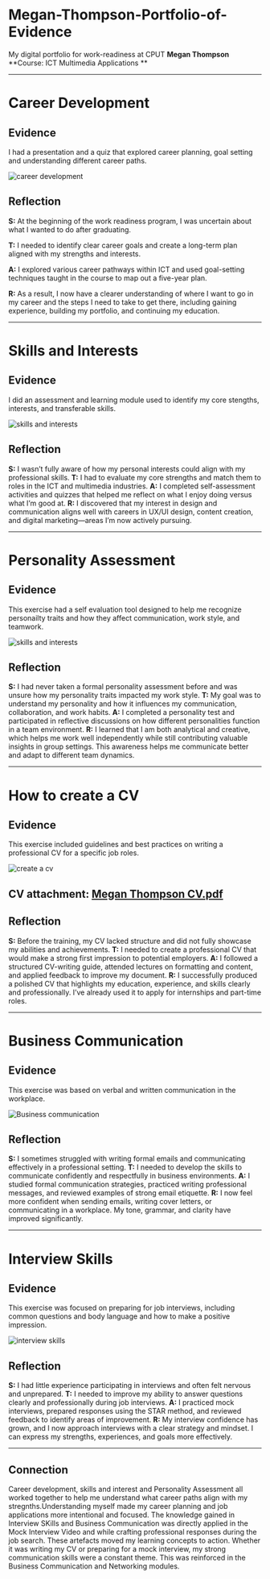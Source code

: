 # Megan-Thompson-Portfolio-of-Evidence
My digital portfolio for work-readiness at CPUT
**Megan Thompson**
**Course: ICT Multimedia Applications **

---

# Career Development
## Evidence
I had a presentation and a quiz that explored career planning, goal setting and understanding different career paths.

![career development](https://github.com/user-attachments/assets/50141a9f-7209-4b67-9a68-758748ad72d2)

## Reflection

**S:** At the beginning of the work readiness program, I was uncertain about what I wanted to do after graduating.

**T:** I needed to identify clear career goals and create a long-term plan aligned with my strengths and interests.

**A:** I explored various career pathways within ICT and used goal-setting techniques taught in the course to map out a five-year plan.

**R:** As a result, I now have a clearer understanding of where I want to go in my career and the steps I need to take to get there, including gaining experience, building my portfolio, and continuing my education.

---

# Skills and Interests
## Evidence

I did an assessment and learning module used to identify my core stengths, interests,  and transferable skills.

![skills and interests](https://github.com/user-attachments/assets/3c550b6e-e05d-4d2b-a57b- )


## Reflection

**S:** I wasn’t fully aware of how my personal interests could align with my professional skills.
**T:** I had to evaluate my core strengths and match them to roles in the ICT and multimedia industries.
**A:** I completed self-assessment activities and quizzes that helped me reflect on what I enjoy doing versus what I’m good at.
**R:** I discovered that my interest in design and communication aligns well with careers in UX/UI design, content creation, and digital marketing—areas I’m now actively pursuing.

---
# Personality Assessment
## Evidence

This exercise had a self evaluation tool designed to help me recognize personailty traits and how they affect communication, work style, and teamwork.

![skills and interests](https://github.com/user-attachments/assets/e53efb8a-73c9-4fa5-9d81-5096a04a40cd)

## Reflection 

**S:** I had never taken a formal personality assessment before and was unsure how my personality traits impacted my work style.
**T:** My goal was to understand my personality and how it influences my communication, collaboration, and work habits.
**A:** I completed a personality test and participated in reflective discussions on how different personalities function in a team environment.
**R:** I learned that I am both analytical and creative, which helps me work well independently while still contributing valuable insights in group settings. This awareness helps me communicate better and adapt to different team dynamics.

---

# How to create a CV 
## Evidence

This exercise included guidelines and best practices on writing a professional CV for a specific job roles.

![create a cv](https://github.com/user-attachments/assets/fb095838-56cd-406d-8060-86b29687c8e3)

## CV attachment: [Megan Thompson CV.pdf](https://github.com/user-attachments/files/20391400/Megan.Thompson.CV.pdf)


## Reflection 

**S:** Before the training, my CV lacked structure and did not fully showcase my abilities and achievements.
**T:** I needed to create a professional CV that would make a strong first impression to potential employers.
**A:** I followed a structured CV-writing guide, attended lectures on formatting and content, and applied feedback to improve my document.
**R:** I successfully produced a polished CV that highlights my education, experience, and skills clearly and professionally. I’ve already used it to apply for internships and part-time roles.

---

# Business Communication
## Evidence

This exercise was based on verbal and written communication in the workplace.

![Business communication](https://github.com/user-attachments/assets/f5c3a654-e1f2-4ba2-ba43-244d987b2fb7)

## Reflection

**S:** I sometimes struggled with writing formal emails and communicating effectively in a professional setting.
**T:** I needed to develop the skills to communicate confidently and respectfully in business environments.
**A:** I studied formal communication strategies, practiced writing professional messages, and reviewed examples of strong email etiquette.
**R:** I now feel more confident when sending emails, writing cover letters, or communicating in a workplace. My tone, grammar, and clarity have improved significantly.

---
# Interview Skills 
## Evidence

This exercise was focused on preparing for job interviews, including common questions and body language and how to make a positive impression.

![interview skills](https://github.com/user-attachments/assets/a28e3a22-1228-4428-abed-05b6d3f87f42)

## Reflection 

**S:** I had little experience participating in interviews and often felt nervous and unprepared.
**T:** I needed to improve my ability to answer questions clearly and professionally during job interviews.
**A:** I practiced mock interviews, prepared responses using the STAR method, and reviewed feedback to identify areas of improvement.
**R:** My interview confidence has grown, and I now approach interviews with a clear strategy and mindset. I can express my strengths, experiences, and goals more effectively.

---

## Connection
Career development, skills and interest and Personality Assessment all worked together to help me understand what career paths align with my stregnths.Understanding myself made my career planning and job applications more intentional and focused.
The knowledge gained in Interview SKills and Business Communication was directly applied in the Mock Interview Video and while crafting professional responses during the job search. These artefacts  moved my learning concepts to action.
Whether it was writing my CV or preparing for a mock interview, my strong communication skills were a constant theme. This was reinforced in the Business Communication and Networking modules.
